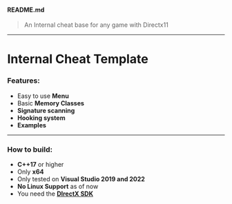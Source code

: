 #### README.md
>An Internal cheat base for any game with Directx11

---
# Internal Cheat Template
### Features:
- Easy to use **Menu**
- Basic **Memory Classes**
- **Signature scanning**
- **Hooking system**
- **Examples**
------
### How to build:
- **C++17** or higher
- Only **x64**
- Only tested on **Visual Studio 2019 and 2022**
- **No Linux Support** as of now
- You need the **[DIrectX SDK](https://www.microsoft.com/en-us/download/details.aspx?id=6812 "DIrectX SDK")**